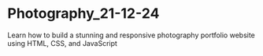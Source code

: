 # Photography_21-12-24
Learn how to build a stunning and responsive photography portfolio website using HTML, CSS, and JavaScript
